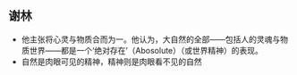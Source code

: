 ## 谢林
- 他主张将心灵与物质合而为一。他认为，大自然的全部——包括人的灵魂与物质世界——都是一个‘绝对存在’（Abosolute）（或世界精神）的表现。
- 自然是肉眼可见的精神，精神则是肉眼看不见的自然
